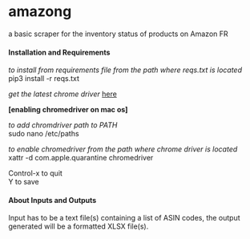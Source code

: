 # amazong

a basic scraper for the inventory status of products on Amazon FR <br /> 

#### Installation and Requirements

_to install from requirements file from the path where reqs.txt is located_ <br /> 
pip3 install -r reqs.txt 

_get the latest chrome driver_ [here](https://sites.google.com/a/chromium.org/chromedriver/) <br />

__[enabling chromedriver on mac os]__

_to add chromdriver path to PATH_ <br /> 
sudo nano /etc/paths

_to enable chromedriver from the path where chrome driver is located_ <br /> 
xattr -d com.apple.quarantine chromedriver 

Control-x to quit <br /> 
Y to save <br /> 

#### About Inputs and Outputs

Input has to be a text file(s) containing a list of ASIN codes, the output generated will be a formatted XLSX file(s).
